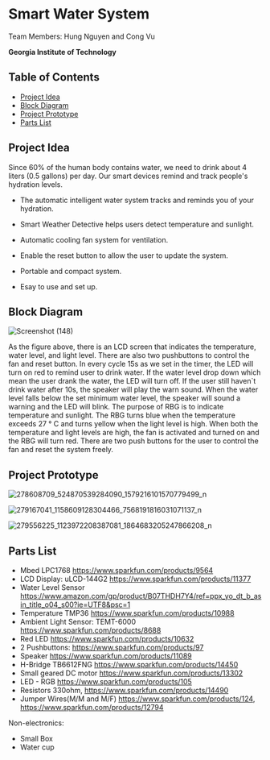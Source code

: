 # Smart Water System
Team Members: Hung Nguyen and Cong Vu

**Georgia Institute of Technology**

## Table of Contents  
- [Project Idea](#project-idea)
- [Block Diagram](#block-diagram)
- [Project Prototype](#project-prototype)
- [Parts List](#parts-list)

## Project Idea
Since 60% of the human body contains water, we need to drink about 4 liters (0.5 gallons) per day. Our smart devices remind and track people's hydration levels.

- The automatic intelligent water system tracks and reminds you of your hydration. 

- Smart Weather Detective helps users detect temperature and sunlight.

- Automatic cooling fan system for ventilation.

- Enable the reset button to allow the user to update the system.

- Portable and compact system.

- Esay to use and set up.

## Block Diagram
![Screenshot (148)](https://user-images.githubusercontent.com/70187862/166420389-0ea8c96e-ce27-4300-b863-19cc541653c1.png)

As the figure above, there is an LCD screen that indicates the temperature, water level, and light level. There are also two pushbuttons to control the fan and reset button. In every cycle 15s as we set in the timer, the LED will turn on red to remind user to drink water. If the water level drop down which mean the user drank the water, the LED will turn off. If the user still haven`t drink water after 10s, the speaker will play the warn sound. When the water level falls below the set minimum water level, the speaker will  sound a warning and the LED will blink.
The purpose of RBG is to indicate temperature and sunlight. The RBG turns blue when the temperature exceeds 27 ° C and turns yellow when the light level is high. When both the temperature and light levels are high, the fan is activated and turned on and the RBG will turn red. There are two push buttons for the user to control the fan and reset the system freely.

## Project Prototype 

![278608709_524870539284090_1579216101570779499_n](https://user-images.githubusercontent.com/70187862/166414445-57d0e6da-788b-47e2-8259-56ab0ee61ad5.jpg)

![279167041_1158609128304466_7568191816031071137_n](https://user-images.githubusercontent.com/70187862/166414455-a4c7dea1-6582-4226-a92a-7fcf4fcee310.jpg)

![279556225_1123972208387081_1864683205247866208_n](https://user-images.githubusercontent.com/70187862/166414463-78eda838-d684-4e5a-ad54-41eeb4d411c7.jpg)

## Parts List
- Mbed LPC1768 https://www.sparkfun.com/products/9564
- LCD Display: uLCD-144G2 https://www.sparkfun.com/products/11377
- Water Level Sensor https://www.amazon.com/gp/product/B07THDH7Y4/ref=ppx_yo_dt_b_asin_title_o04_s00?ie=UTF8&psc=1
- Temperature TMP36 https://www.sparkfun.com/products/10988
- Ambient Light Sensor: TEMT-6000 https://www.sparkfun.com/products/8688
- Red LED https://www.sparkfun.com/products/10632
- 2 Pushbuttons: https://www.sparkfun.com/products/97
- Speaker https://www.sparkfun.com/products/11089
- H-Bridge TB6612FNG https://www.sparkfun.com/products/14450
- Small geared DC motor https://www.sparkfun.com/products/13302
- LED - RGB https://www.sparkfun.com/products/105
- Resistors 330ohm, https://www.sparkfun.com/products/14490
- Jumper Wires(M/M and M/F) https://www.sparkfun.com/products/124, https://www.sparkfun.com/products/12794

Non-electronics:
- Small Box
- Water cup

